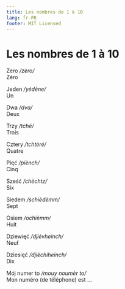 ```yaml
---
title: Les nombres de 1 à 10
lang: fr-FR
footer: MIT Licensed
---
```


# Les nombres de 1 à 10

Zero */zèro/*  
Zéro

Jeden */yédène/*  
Un

Dwa */dva/*  
Deux

Trzy */tché/*  
Trois

Cztery */tchtèré/*  
Quatre

Pięć */piènch/*  
Cinq

Sześć */chèchtz/*  
Six

Siedem */schièdèmm/*  
Sept

Osiem */ochièmm/*  
Huit

Dziewięć */djièvheinch/*  
Neuf

Dziesięć */djièchiheinch/*  
Dix

Mój numer to */mouy noumèr to/*  
Mon numéro (de téléphone) est ...